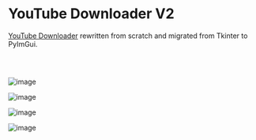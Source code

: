 # YouTube Downloader V2

[YouTube Downloader](https://github.com/xesdoog/YouTube-Downloader) rewritten from scratch and migrated from Tkinter to PyImGui.

###     

![image](https://github.com/user-attachments/assets/a8fdf2cd-52ae-499c-8e89-1bca8a45f182)

![image](https://github.com/user-attachments/assets/1b210231-f59e-4c5d-a870-f07d1c1c5a29)

![image](https://github.com/user-attachments/assets/18fcab32-4a28-4cab-b2e3-27809dd68272)

![image](https://github.com/user-attachments/assets/a54ef42c-a299-406b-8013-30c13b0cadf1)
